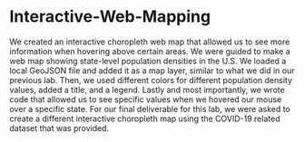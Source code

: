 # Interactive-Web-Mapping

We created an interactive choropleth web map that allowed us to see more information when hovering above certain areas. We were guided to make a web map showing state-level population densities in the U.S. We loaded a local GeoJSON file and added it as a map layer, similar to what we did in our previous lab. Then, we used different colors for different population density values, added a title, and a legend. Lastly and most importantly, we wrote code that allowed us to see specific values when we hovered our mouse over a specific state. For our final deliverable for this lab, we were asked to create a different interactive choropleth map using the COVID-19 related dataset that was provided.
